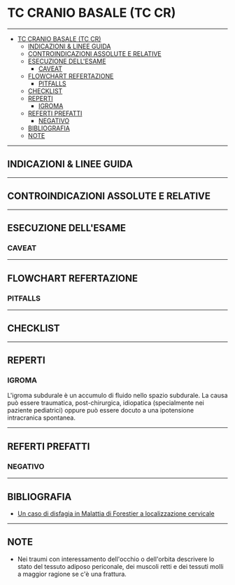 # TC CRANIO BASALE (TC CR)

---

- [TC CRANIO BASALE (TC CR)](#tc-cranio-basale-tc-cr)
	- [INDICAZIONI & LINEE GUIDA](#indicazioni--linee-guida)
	- [CONTROINDICAZIONI ASSOLUTE E RELATIVE](#controindicazioni-assolute-e-relative)
	- [ESECUZIONE DELL'ESAME](#esecuzione-dellesame)
		- [CAVEAT](#caveat)
	- [FLOWCHART REFERTAZIONE](#flowchart-refertazione)
		- [PITFALLS](#pitfalls)
	- [CHECKLIST](#checklist)
	- [REPERTI](#reperti)
		- [IGROMA](#igroma)
	- [REFERTI PREFATTI](#referti-prefatti)
		- [NEGATIVO](#negativo)
	- [BIBLIOGRAFIA](#bibliografia)
	- [NOTE](#note)

---

## INDICAZIONI & LINEE GUIDA

---

## CONTROINDICAZIONI ASSOLUTE E RELATIVE

---

## ESECUZIONE DELL'ESAME
### CAVEAT

---

## FLOWCHART REFERTAZIONE
### PITFALLS

---

## CHECKLIST

---

## REPERTI

### IGROMA
L'igroma subdurale è un accumulo di fluido nello spazio subdurale.
La causa può essere traumatica, post-chirurgica, idiopatica (specialmente nei paziente pediatrici) oppure può essere docuto a una ipotensione intracranica spontanea.

---

## REFERTI PREFATTI
### NEGATIVO

---
## BIBLIOGRAFIA

- [Un caso di disfagia in Malattia di Forestier a localizzazione cervicale](https://www.giot.it/wp-content/uploads/2015/06/126art1.pdf)

---

## NOTE
- Nei traumi con interessamento dell'occhio o dell'orbita descrivere lo stato del tessuto adiposo periconale, dei muscoli retti e dei tessuti molli a maggior ragione se c'è una frattura.

